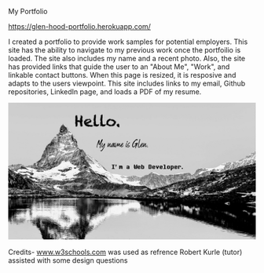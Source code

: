 My Portfolio

https://glen-hood-portfolio.herokuapp.com/

I created a portfolio to provide work samples for potential employers. This site has the ability to navigate to my previous work once the portfoilio is loaded. The site also includes my name and a recent photo. Also, the site has provided links that guide the user to an "About Me", "Work", and linkable contact buttons. When this page is resized, it is resposive and adapts to the users viewpoint. This site includes links to my email, Github repositories, LinkedIn page, and loads a PDF of my resume.
    
![alt text](src/components/styles/images/11.png)

Credits-
www.w3schools.com was used as refrence
Robert Kurle (tutor) assisted with some design questions
